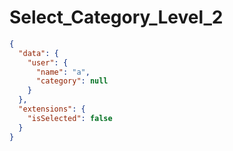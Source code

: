 # Select_Category_Level_2

```json
{
  "data": {
    "user": {
      "name": "a",
      "category": null
    }
  },
  "extensions": {
    "isSelected": false
  }
}
```
